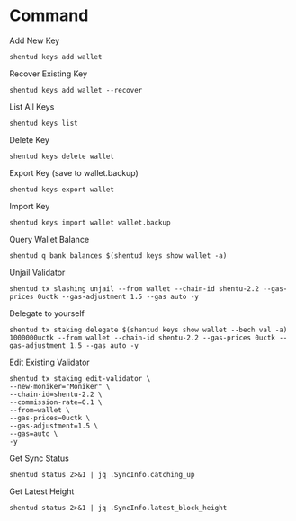 # Command

Add New Key

    shentud keys add wallet

Recover Existing Key

    shentud keys add wallet --recover

List All Keys

    shentud keys list

Delete Key

    shentud keys delete wallet

Export Key (save to wallet.backup)

    shentud keys export wallet

Import Key

    shentud keys import wallet wallet.backup

Query Wallet Balance

    shentud q bank balances $(shentud keys show wallet -a)

Unjail Validator

    shentud tx slashing unjail --from wallet --chain-id shentu-2.2 --gas-prices 0uctk --gas-adjustment 1.5 --gas auto -y

Delegate to yourself

    shentud tx staking delegate $(shentud keys show wallet --bech val -a) 1000000uctk --from wallet --chain-id shentu-2.2 --gas-prices 0uctk --gas-adjustment 1.5 --gas auto -y

Edit Existing Validator

    shentud tx staking edit-validator \
    --new-moniker="Moniker" \
    --chain-id=shentu-2.2 \
    --commission-rate=0.1 \
    --from=wallet \
    --gas-prices=0uctk \
    --gas-adjustment=1.5 \
    --gas=auto \
    -y
    
Get Sync Status

    shentud status 2>&1 | jq .SyncInfo.catching_up

Get Latest Height

    shentud status 2>&1 | jq .SyncInfo.latest_block_height
